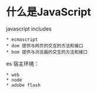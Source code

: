 # 什么是JavaScript

javascript includes

    * ecmascript 
    * dom 提供与网页的交互的方法和接口
    * bom 提供与浏览器的交互的方法和接口

es 宿主环境：

    * web 
    * node
    * adobe flash


